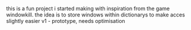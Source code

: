 this is a fun project i started making with inspiration from the game windowkill.
the idea is to store windows within dictionarys to make acces slightly easier
v1 - prototype, needs optimisation

